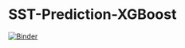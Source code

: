 # SST-Prediction-XGBoost

[![Binder](https://mybinder.org/badge_logo.svg)](https://mybinder.org/v2/gh/stu-bishop/SST-Prediction-XGBoost/HEAD)
